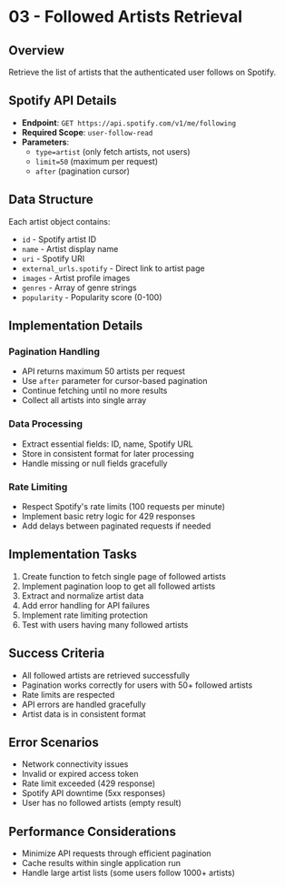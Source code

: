 # 03 - Followed Artists Retrieval

## Overview
Retrieve the list of artists that the authenticated user follows on Spotify.

## Spotify API Details
- **Endpoint**: `GET https://api.spotify.com/v1/me/following`
- **Required Scope**: `user-follow-read`
- **Parameters**: 
  - `type=artist` (only fetch artists, not users)
  - `limit=50` (maximum per request)
  - `after` (pagination cursor)

## Data Structure
Each artist object contains:
- `id` - Spotify artist ID
- `name` - Artist display name
- `uri` - Spotify URI
- `external_urls.spotify` - Direct link to artist page
- `images` - Artist profile images
- `genres` - Array of genre strings
- `popularity` - Popularity score (0-100)

## Implementation Details

### Pagination Handling
- API returns maximum 50 artists per request
- Use `after` parameter for cursor-based pagination
- Continue fetching until no more results
- Collect all artists into single array

### Data Processing
- Extract essential fields: ID, name, Spotify URL
- Store in consistent format for later processing
- Handle missing or null fields gracefully

### Rate Limiting
- Respect Spotify's rate limits (100 requests per minute)
- Implement basic retry logic for 429 responses
- Add delays between paginated requests if needed

## Implementation Tasks
1. Create function to fetch single page of followed artists
2. Implement pagination loop to get all followed artists
3. Extract and normalize artist data
4. Add error handling for API failures
5. Implement rate limiting protection
6. Test with users having many followed artists

## Success Criteria
- All followed artists are retrieved successfully
- Pagination works correctly for users with 50+ followed artists
- Rate limits are respected
- API errors are handled gracefully
- Artist data is in consistent format

## Error Scenarios
- Network connectivity issues
- Invalid or expired access token
- Rate limit exceeded (429 response)
- Spotify API downtime (5xx responses)
- User has no followed artists (empty result)

## Performance Considerations
- Minimize API requests through efficient pagination
- Cache results within single application run
- Handle large artist lists (some users follow 1000+ artists)